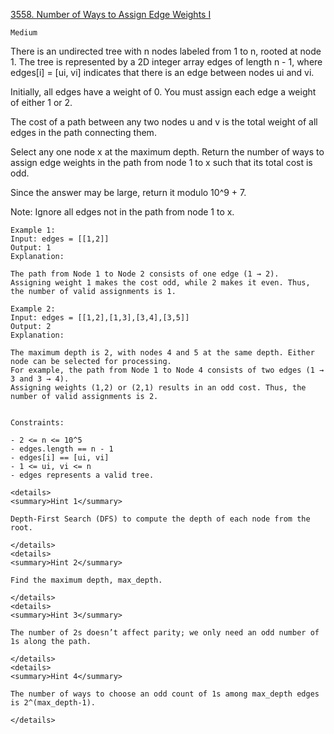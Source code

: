 [3558. Number of Ways to Assign Edge Weights I](https://leetcode.com/problems/number-of-ways-to-assign-edge-weights-i/)

`Medium`

There is an undirected tree with n nodes labeled from 1 to n, rooted at node 1. The tree is represented by a 2D integer array edges of length n - 1, where edges[i] = [ui, vi] indicates that there is an edge between nodes ui and vi.

Initially, all edges have a weight of 0. You must assign each edge a weight of either 1 or 2.

The cost of a path between any two nodes u and v is the total weight of all edges in the path connecting them.

Select any one node x at the maximum depth. Return the number of ways to assign edge weights in the path from node 1 to x such that its total cost is odd.

Since the answer may be large, return it modulo 10^9 + 7.

Note: Ignore all edges not in the path from node 1 to x.

```
Example 1:
Input: edges = [[1,2]]
Output: 1
Explanation:

The path from Node 1 to Node 2 consists of one edge (1 → 2).
Assigning weight 1 makes the cost odd, while 2 makes it even. Thus, the number of valid assignments is 1.

Example 2:
Input: edges = [[1,2],[1,3],[3,4],[3,5]]
Output: 2
Explanation:

The maximum depth is 2, with nodes 4 and 5 at the same depth. Either node can be selected for processing.
For example, the path from Node 1 to Node 4 consists of two edges (1 → 3 and 3 → 4).
Assigning weights (1,2) or (2,1) results in an odd cost. Thus, the number of valid assignments is 2.
 

Constraints:

- 2 <= n <= 10^5
- edges.length == n - 1
- edges[i] == [ui, vi]
- 1 <= ui, vi <= n
- edges represents a valid tree.

<details>
<summary>Hint 1</summary>

Depth‑First Search (DFS) to compute the depth of each node from the root.

</details>
<details>
<summary>Hint 2</summary>

Find the maximum depth, max_depth.

</details>
<details>
<summary>Hint 3</summary>

The number of 2s doesn’t affect parity; we only need an odd number of 1s along the path.

</details>
<details>
<summary>Hint 4</summary>

The number of ways to choose an odd count of 1s among max_depth edges is 2^(max_depth-1).

</details>